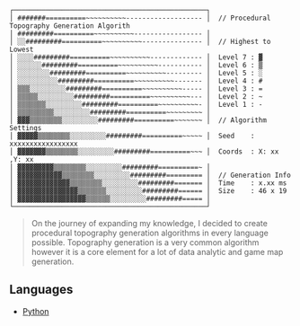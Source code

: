 ```ascii
┌────────────────────────────────────────────────┐
│ #######==========~~~~~~~~~~------------------- │  // Procedural Topography Generation Algorith
│ #########==========~~~~~~~~~~----------------- │
│ ░░#########==========~~~~~~~~~~--------------- │  // Highest to Lowest
│ ░░░░#########==========~~~~~~~~~~------------- │  Level 7 : ▓
│ ░░░░░░#########==========~~~~~~~~~~----------- │  Level 6 : ▒
│ ░░░░░░░░#########==========~~~~~~~~~~--------- │  Level 5 : ░
│ ░░░░░░░░░░#########==========~~~~~~~~~~------- │  Level 4 : #
│ ▒▒▒░░░░░░░░░#########==========~~~~~~~~~~----- │  Level 3 : =
│ ▒▒▒▒▒░░░░░░░░░#########==========~~~~~~~~~~--- │  Level 2 : ~
│ ▒▒▒▒▒▒▒░░░░░░░░░#########==========~~~~~~~~~~- │  Level 1 : -
│ ▒▒▒▒▒▒▒▒▒░░░░░░░░░#########==========~~~~~~~~~ │
│ ▓▓▓▒▒▒▒▒▒▒▒░░░░░░░░░#########==========~~~~~~~ │  // Algorithm Settings
│ ▓▓▓▓▓▒▒▒▒▒▒▒▒░░░░░░░░░#########==========~~~~~ │  Seed    : xxxxxxxxxxxxxxxxx
│ ▓▓▓▓▓▓▓▒▒▒▒▒▒▒▒░░░░░░░░░#########==========~~~ │  Coords  : X: xx ,Y: xx
│ ▓▓▓▓▓▓▓▓▓▒▒▒▒▒▒▒▒░░░░░░░░░#########==========~ │
│ ▓▓▓▓▓▓▓▓▓▓▓▒▒▒▒▒▒▒▒░░░░░░░░░#########========= │  // Generation Info
│ ▓▓▓▓▓▓▓▓▓▓▓▓▓▒▒▒▒▒▒▒▒░░░░░░░░░#########======= │  Time    : x.xx ms
│ ▓▓▓▓▓▓▓▓▓▓▓▓▓▓▓▒▒▒▒▒▒▒░░░░░░░░░#########====== │  Size    : 46 x 19
│ ▓▓▓▓▓▓▓▓▓▓▓▓▓▓▓▓▓▒▒▒▒▒▒░░░░░░░░░#########===== │
└────────────────────────────────────────────────┘
```

> On the journey of expanding my knowledge, I decided to create procedural topography generation algorithms in every language possible. Topography generation is a very common algorithm however it is a core element for a lot of data analytic and game map generation.



## Languages
- [Python](https://github.com/NotReeceHarris/TopographyAlgorithms/tree/main/src/Python)
